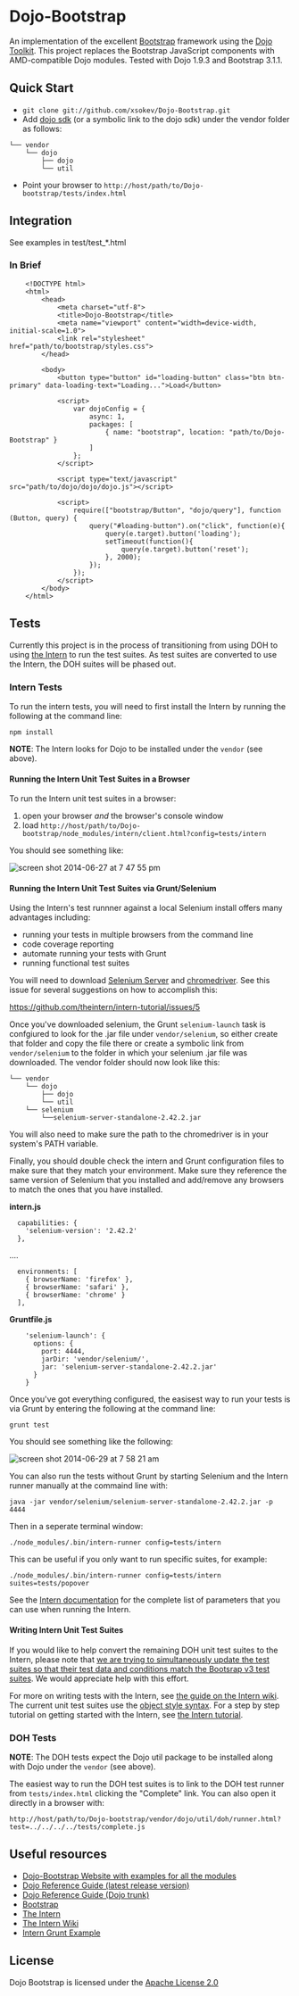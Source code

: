 # Dojo-Bootstrap

An implementation of the excellent [Bootstrap](http://getbootstrap.com) framework using the [Dojo Toolkit](http://dojotoolkit.org). This project replaces the Bootstrap JavaScript components with AMD-compatible Dojo modules. Tested with Dojo 1.9.3 and Bootstrap 3.1.1.

## Quick Start

+ `git clone git://github.com/xsokev/Dojo-Bootstrap.git`
+ Add [dojo sdk](https://github.com/dojo) (or a symbolic link to the dojo sdk) under the vendor folder as follows:
```
└── vendor
    └── dojo
        ├── dojo
        └── util
```
+ Point your browser to `http://host/path/to/Dojo-bootstrap/tests/index.html`

## Integration

See examples in test/test_*.html

### In Brief
```
    <!DOCTYPE html>
    <html>
        <head>
            <meta charset="utf-8">
            <title>Dojo-Bootstrap</title>
            <meta name="viewport" content="width=device-width, initial-scale=1.0">
            <link rel="stylesheet" href="path/to/bootstrap/styles.css">
        </head>
    
        <body>
            <button type="button" id="loading-button" class="btn btn-primary" data-loading-text="Loading...">Load</button>
        
            <script>
                var dojoConfig = {
                    async: 1,
                    packages: [
                        { name: "bootstrap", location: "path/to/Dojo-Bootstrap" }
                    ]
                };
            </script>
        
            <script type="text/javascript" src="path/to/dojo/dojo/dojo.js"></script>
    
            <script>
                require(["bootstrap/Button", "dojo/query"], function (Button, query) {
                    query("#loading-button").on("click", function(e){
                        query(e.target).button('loading');
                        setTimeout(function(){
                            query(e.target).button('reset');
                        }, 2000);
                    });
                });
            </script>
        </body>
    </html>
```
## Tests

Currently this project is in the process of transitioning from using DOH to using [the Intern](http://theintern.io/) to run the test suites. As test suites are converted to use the Intern, the DOH suites will be phased out.

### Intern Tests

To run the intern tests, you will need to first install the Intern by running the following at the command line:

`npm install`

**NOTE**: The Intern looks for Dojo to be installed under the `vendor` (see above).

#### Running the Intern Unit Test Suites in a Browser

To run the Intern unit test suites in a browser:

1. open your browser *and* the browser's console window
2. load `http://host/path/to/Dojo-bootstrap/node_modules/intern/client.html?config=tests/intern`

You should see something like:

![screen shot 2014-06-27 at 7 47 55 pm](https://cloud.githubusercontent.com/assets/662944/3419594/b8ed8aa4-fe6e-11e3-9f53-d2e94b378aad.png)

#### Running the Intern Unit Test Suites via Grunt/Selenium

Using the Intern's test runnner against a local Selenium install offers many advantages including:

* running your tests in multiple browsers from the command line
* code coverage reporting
* automate running your tests with Grunt
* running functional test suites

You will need to download [Selenium Server](http://docs.seleniumhq.org/download/) and
[chromedriver](https://code.google.com/p/chromedriver/downloads/list). See this issue for several suggestions on how to accomplish this:

https://github.com/theintern/intern-tutorial/issues/5

Once you've downloaded selenium, the Grunt `selenium-launch` task is confgiured to look for the .jar file under `vendor/selenium`, so either create that folder and copy the file there or create a symbolic link from `vendor/selenium` to the folder in which your selenium .jar file was downloaded. The vendor folder should now look like this:

```
└── vendor
    └── dojo
        ├── dojo
        └── util
    └── selenium
        └──selenium-server-standalone-2.42.2.jar
```

You will also need to make sure the path to the chromedriver is in your system's PATH variable.

Finally, you should double check the intern and Grunt configuration files to make sure that they match your environment. Make sure they reference the same version of Selenium that you installed and add/remove any browsers to match the ones that you have installed.

**intern.js**
```
  capabilities: {
    'selenium-version': '2.42.2'
  },
```
....
```
  environments: [
    { browserName: 'firefox' },
    { browserName: 'safari' },
    { browserName: 'chrome' }
  ],
```

**Gruntfile.js**
```
    'selenium-launch': {
      options: {
        port: 4444,
        jarDir: 'vendor/selenium/',
        jar: 'selenium-server-standalone-2.42.2.jar'
      }
    }
```
Once you've got everything configured, the easisest way to run your tests is via Grunt by entering the following at the command line:

```
grunt test
```

You should see something like the following:

![screen shot 2014-06-29 at 7 58 21 am](https://cloud.githubusercontent.com/assets/662944/3423607/8c3f30de-ff9f-11e3-9cc5-8391c90845eb.png)

You can also run the tests without Grunt by starting Selenium and the Intern runner manually at the commaind line with:


```
java -jar vendor/selenium/selenium-server-standalone-2.42.2.jar -p 4444

```

Then in a seperate terminal window:

```
./node_modules/.bin/intern-runner config=tests/intern
```

This can be useful if you only want to run specific suites, for example:

```
./node_modules/.bin/intern-runner config=tests/intern suites=tests/popover
```

See the [Intern documentation](https://github.com/theintern/intern/wiki/Running-Intern) for the complete list of parameters that you can use when running the Intern.

#### Writing Intern Unit Test Suites

If you would like to help convert the remaining DOH unit test suites to the Intern, please note that [we are trying to simultaneously update the test suites so that their test data and conditions match the Bootsrap v3 test suites](https://github.com/xsokev/Dojo-Bootstrap/issues/97). We would appreciate help with this effort.

For more on writing tests with the Intern, see [the guide on the Intern wiki](https://github.com/theintern/intern/wiki/Writing-Tests-with-Intern). The current unit test suites use the [object style syntax](https://github.com/theintern/intern/wiki/Writing-Tests-with-Intern#object). For a step by step tutorial on getting started with the Intern, see [the Intern tutorial](https://github.com/theintern/intern-tutorial).

### DOH Tests

**NOTE**: The DOH tests expect the Dojo util package to be installed along with Dojo under the `vendor` (see above).

The easiest way to run the DOH test suites is to link to the DOH test runner from `tests/index.html` clicking the "Complete" link. You can also open it directly in a browser with:

`http://host/path/to/Dojo-bootstrap/vendor/dojo/util/doh/runner.html?test=../../../../tests/complete.js`

## Useful resources

+ [Dojo-Bootstrap Website with examples for all the modules](http://xsokev.github.io/Dojo-Bootstrap/)
+ [Dojo Reference Guide (latest release version)](http://dojotoolkit.org/reference-guide/)
+ [Dojo Reference Guide (Dojo trunk)](http://livedocs.dojotoolkit.org/)
+ [Bootstrap](http://getbootstrap.com/)
+ [The Intern](http://theintern.io/)
+ [The Intern Wiki](https://github.com/theintern/intern/wiki)
+ [Intern Grunt Example](https://github.com/theintern/intern-examples/tree/master/grunt-example)

## License

Dojo Bootstrap is licensed under the [Apache License 2.0](http://www.apache.org/licenses/LICENSE-2.0)
